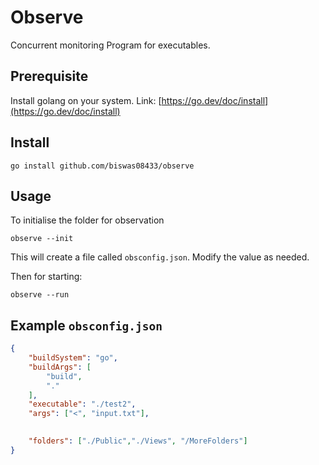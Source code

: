 # Observe
Concurrent monitoring Program for executables.

## Prerequisite
Install golang on your system.
Link: [https://go.dev/doc/install](https://go.dev/doc/install)

## Install
```
go install github.com/biswas08433/observe
```

## Usage

To initialise the folder for observation
```
observe --init
```

This will create a file called `obsconfig.json`. Modify the value as needed.

Then for starting:
```
observe --run
```

## Example `obsconfig.json`
```json
{
    "buildSystem": "go",
    "buildArgs": [
        "build",
        "."
    ],
    "executable": "./test2",
    "args": ["<", "input.txt"],

    
    "folders": ["./Public","./Views", "/MoreFolders"]
}
```
